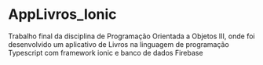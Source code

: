 # AppLivros_Ionic
Trabalho final da disciplina de Programação Orientada a Objetos III, onde foi desenvolvido um aplicativo de Livros na linguagem de programação Typescript com framework ionic e banco de dados Firebase
